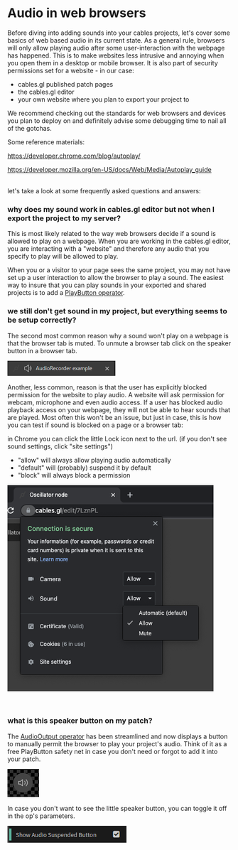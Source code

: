 # Audio in web browsers

Before diving into adding sounds into your cables projects, let's cover some basics of web based audio in its current state.
As a general rule, browsers will only allow playing audio after some user-interaction with the webpage has happened.
This is to make websites less intrusive and annoying when you open them in a desktop or mobile browser. It is also part of security permissions set for a website - in our case: 

- cables.gl published patch pages
- the cables.gl editor
- your own website where you plan to export your project to

We recommend checking out the standards for web browsers and devices you plan to deploy on and definitely advise some debugging time to nail all of the gotchas.

Some reference materials:

https://developer.chrome.com/blog/autoplay/

https://developer.mozilla.org/en-US/docs/Web/Media/Autoplay_guide

</br>
let's take a look at some frequently asked questions and answers:


### why does my sound work in cables.gl editor but not when I export the project to my server?

This is most likely related to the way web browsers decide if a sound is allowed to play on a webpage. When you are working in the cables.gl editor, you are interacting with a "website" and therefore any audio that you specify to play will be allowed to play. 

When you or a visitor to your page sees the same project, you may not have set up a user interaction to allow the browser to play a sound. The easiest way to insure that you can play sounds in your exported and shared projects is to add a [PlayButton operator](https://cables.gl/op/Ops.Patch.PlayButton).



### we still don't get sound in my project, but everything seems to be setup correctly?
The second most common reason why a sound won't play on a webpage is that the browser tab is muted.
To unmute a browser tab click on the speaker button in a browser tab.

![mute_tab](img/unmutetab.gif)

Another, less common, reason is that the user has explicitly blocked permission for the website to play audio.
A website will ask permission for webcam, microphone and even audio access. If a user has blocked audio playback access on your webpage, they will not be able to hear sounds that are played.
Most often this won't be an issue, but just in case, this is how you can test if sound is blocked on a page or a browser tab:

in Chrome you can click the little Lock icon next to the url.
(if you don't see sound settings, click "site settings")
- "allow" will always allow playing audio automatically
- "default" will (probably) suspend it by default
- "block" will always block a permission

![chrome-audiosetting](img/pagepermissions.png)

</br>


### what is this speaker button on my patch? 

The [AudioOutput operator](https://cables.gl/op/Ops.WebAudio.Output_v2) has been streamlined and now displays a button to manually permit the browser to play your project's audio. Think of it as a free PlayButton safety net in case you don't need or forgot to add it into your patch.

![audioout_unmute](img/outputspeaker.png)


In case you don't want to see the little speaker button, you can toggle it off in the op's parameters.

![show_audiounmute](img/showspeaker.png)
